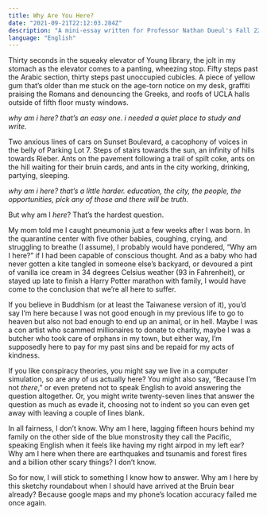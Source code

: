 ```yaml
---
title: Why Are You Here?
date: "2021-09-21T22:12:03.284Z"
description: "A mini-essay written for Professor Nathan Dueul's Fall 22 EngComp 3 class, where I briefly ponder why I'm alive."
language: "English"
---
```

Thirty seconds in the squeaky elevator of Young library, the jolt in my stomach as the elevator comes to a panting, wheezing stop. Fifty steps past the Arabic section, thirty steps past unoccupied cubicles. A piece of yellow gum that’s older than me stuck on the age-torn notice on my desk, graffiti praising the Romans and denouncing the Greeks, and roofs of UCLA halls outside of fifth floor musty windows. 

*why am i here? that’s an easy one. i needed a quiet place to study and write.*

Two anxious lines of cars on Sunset Boulevard, a cacophony of voices in the belly of Parking Lot 7. Steps of stairs towards the sun, an infinity of hills towards Rieber. Ants on the pavement following a trail of spilt coke, ants on the hill waiting for their bruin cards, and ants in the city working, drinking, partying, sleeping. 

*why am i here? that’s a little harder. education, the city, the people, the opportunities, pick any of those and there will be truth.*

But why am I *here*? That’s the hardest question.

My mom told me I caught pneumonia just a few weeks after I was born. In the quarantine center with five other babies, coughing, crying, and struggling to breathe (I assume), I probably would have pondered, “Why am I here?” if I had been capable of conscious thought. And as a baby who had never gotten a kite tangled in someone else’s backyard, or devoured a pint of vanilla ice cream in 34 degrees Celsius weather (93 in Fahrenheit), or stayed up late to finish a Harry Potter marathon with family, I would have come to the conclusion that we’re all here to suffer.

If you believe in Buddhism (or at least the Taiwanese version of it), you’d say I’m here because I was not good enough in my previous life to go to heaven but also not bad enough to end up an animal, or in hell. Maybe I was a con artist who scammed millionaires to donate to charity, maybe I was a butcher who took care of orphans in my town, but either way, I’m supposedly here to pay for my past sins and be repaid for my acts of kindness. 

If you like conspiracy theories, you might say we live in a computer simulation, so are any of us actually here? You might also say, “Because I’m not *there*,” or even pretend not to speak English to avoid answering the question altogether. Or, you might write twenty-seven lines that answer the question as much as evade it, choosing not to indent so you can even get away with leaving a couple of lines blank. 

In all fairness, I don’t know. Why am I here, lagging fifteen hours behind my family on the other side of the blue monstrosity they call the Pacific, speaking English when it feels like having my right airpod in my left ear? Why am I here when there are earthquakes and tsunamis and forest fires and a billion other scary things? I don’t know.

So for now, I will stick to something I know how to answer. Why am I here by this sketchy roundabout when I should have arrived at the Bruin bear already? Because google maps and my phone’s location accuracy failed me once again. 

